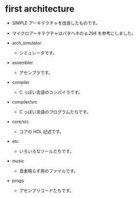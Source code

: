 # first architecture

- SIMPLE アーキテクチャを改良したものです。
- マイクロアーキテクチャはパタヘネの p.294 を参考にしました。

- arch_simulator
  - シミュレータです。

- assembler
  - アセンブラです。

- compiler
  - C っぽい言語のコンパイラです。

- compiler/src
  - C っぽい言語のプログラムたちです。

- core/src
  - コアの HDL 記述です。

- etc
  - いろいろなツールたちです。

- music
  - 音楽鳴らす用のファイルです。

- progs
  - アセンブリコードたちです。